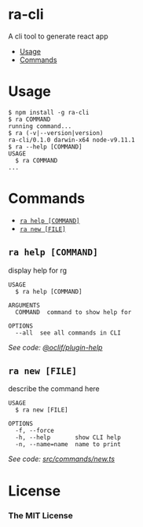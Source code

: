 ra-cli
======

A cli tool to generate react app

<!-- toc -->
* [Usage](#usage)
* [Commands](#commands)
<!-- tocstop -->
# Usage
<!-- usage -->
```sh-session
$ npm install -g ra-cli
$ ra COMMAND
running command...
$ ra (-v|--version|version)
ra-cli/0.1.0 darwin-x64 node-v9.11.1
$ ra --help [COMMAND]
USAGE
  $ ra COMMAND
...
```
<!-- usagestop -->
# Commands
<!-- commands -->
* [`ra help [COMMAND]`](#rg-help-command)
* [`ra new [FILE]`](#rg-new-file)

## `ra help [COMMAND]`

display help for rg

```
USAGE
  $ ra help [COMMAND]

ARGUMENTS
  COMMAND  command to show help for

OPTIONS
  --all  see all commands in CLI
```

_See code: [@oclif/plugin-help](https://github.com/oclif/plugin-help/blob/v2.1.6/src/commands/help.ts)_

## `ra new [FILE]`

describe the command here

```
USAGE
  $ ra new [FILE]

OPTIONS
  -f, --force
  -h, --help       show CLI help
  -n, --name=name  name to print
```

_See code: [src/commands/new.ts](https://github.com/ITChef/ra-cli/blob/v0.1.0/src/commands/new.ts)_
<!-- commandsstop -->

# License
### The MIT License
